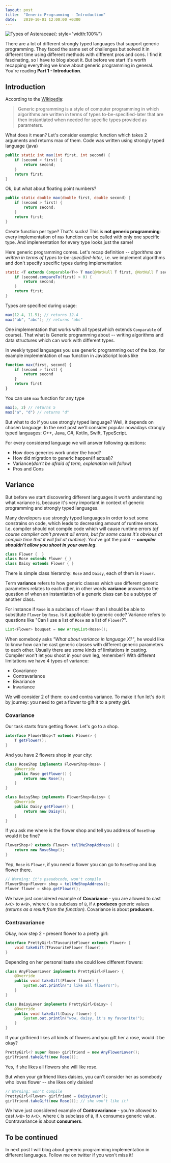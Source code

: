 ```yaml
---
layout: post
title:  "Generic Programming - Introduction"
date:   2019-10-01 12:00:00 +0300
---
```


![Types of Asteraceae](https://github.com/VysotskiVadim/VysotskiVadim.github.io/blob/2d1d1a2108158080c4128ee8a64694d6fddb5869/assets/Asteracea_poster_3.jpg?raw=true){: style="width:100%"}

There are a lot of different strongly typed languages that support generic programming. They faced the same set of challenges but solved it in different time using different methods with different pros and cons. I find it fascinating, so I have to blog about it. But before we start it's worth recapping everything we know about generic programming in general. You're reading **Part 1 - Introduction**.

## Introduction

According to the [Wikipedia](https://en.wikipedia.org/wiki/Generic_programming):

> Generic programming is a style of computer programming in which algorithms are written in terms of types to-be-specified-later that are then instantiated when needed for specific types provided as parameters. 

What does it mean? Let's consider example: function which takes 2 arguments and returns max of them. Code was written using strongly typed language (java)

```java
public static int max(int first, int second) {
    if (second > first) {
        return second;
    }
    return first;
}
```
Ok, but what about floating point numbers?

```java
public static double max(double first, double second) {
    if (second > first) {
        return second;
    }
    return first;
}
```

Create function per type? That's sucks! This is **not generic programming**: every implementation of `max` function can be called with only one specific type. And implementation for every type looks just the same!

Here generic programming comes. Let's recap definition -- *algorithms are written in terms of types to-be-specified-later*, i.e. we implement algorithms and don't specify specific types during implementation: 

```java
static <T extends Comparable<T>> T max(@NotNull T first, @NotNull T second) {
    if (second.compareTo(first) > 0) {
        return second;
    }
    return first;
}
```
Types are specified during usage:
```java
max(12.4, 11.5); // returns 12.4
max("ab", "abc"); // returns "abc"
```

One implementation that works with all types(which extends `Comparable` of course). That what is Generic programming about -- writing algorithms and data structures which can work with different types.

In weekly typed languages you use generic programming out of the box, for example implementation of `max` function in JavaScript looks like

```js
function max(first, second) {
    if (second > first) {
        return second
    }
    return first
}
```
You can use `max` function for any type

```js
max(5, 2) // returns 5
max("a", "d") // returns "d"
```

But what to do if you use strongly typed language? Well, it depends on chosen language. In the next post we'll consider popular nowadays strongly typed languages: C++, Java, C#, Kotlin, Swift, TypeScript.

For every considered language we will answer following questions:
* How does generics work under the hood?
* How did migration to generic happen(if actual)?
* Variance(*don't be afraid of term, explanation will follow*)
* Pros and Cons

## Variance

But before we start discovering different languages it worth understanding what variance is, because it's very important in context of generic programming and strongly typed languages.

Many developers use strongly typed languages in order to set some constrains on code, which leads to decreasing amount of runtime errors. I.e. compiler should not compile code which will cause runtime errors *(of course compiler can't prevent all errors, but for some cases it's obvious at compile time that it will fail at runtime)*. You've got the point -- ***compiler shouldn't allow you shoot in your own leg***.

```java
class Flower {  }
class Rose extends Flower { }
class Daisy extends Flower { }
```

There is simple class hierarchy: `Rose` and `Daisy`, each of them is `Flower`.

Term **variance** refers to how generic classes which use different generic parameters relates to each other,
in other words **variance** answers to the question of when an instantiation of a generic class can be a subtype of another class.

For instance if `Rose` is a subclass of `Flower` then I should be able to substitute `Flower` by `Rose`. Is it applicable to generic code?
Variance refers to questions like "Can I use a list of `Rose` as a list of `Flower`?".
```java
List<Flower> bouquet = new ArrayList<Rose>();
```
When somebody asks *"What about variance in language X?"*, he would like to know how can he cast generic classes with different generic parameters to each other. Usually there are some kinds of limitations in casting. Compiler won't let you shoot in your own leg, remember? With different limitations we have 4 types of variance:
* Covariance
* Contravariance
* Bivariance
* Invariance

We will consider 2 of them: co and contra variance. To make it fun let's do it by journey: you need to get a flower to gift it to a pretty girl.

### Covariance

Our task starts from getting flower. Let's go to a shop.

```java
interface FlowerShop<T extends Flower> {
    T getFlower();
}
```
And you have 2 flowers shop in your city:

```java
class RoseShop implements FlowerShop<Rose> {
    @Override
    public Rose getFlower() {
        return new Rose();
    }
}

class DaisyShop implements FlowerShop<Daisy> {
    @Override
    public Daisy getFlower() {
        return new Daisy();
    }
}
```

If you ask me where is the flower shop and tell you address of `RoseShop` would it be fine?

```java
FlowerShop<? extends Flower> tellMeShopAddress() {
    return new RoseShop();
}
```

Yep, `Rose` is `Flower`, if you need a flower you can go to `RoseShop` and buy flower there.

```java
// Warning: it's pseudocode, won't compile 
FlowerShop<Flower> shop = tellMeShopAddress();
Flower flower = shop.getFlower();
```

We have just considered example of **Covariance** - you are allowed to cast `A<C>` to `A<B>`, where `C` is a subclass of `B`, if `A` **produces** generic values *(returns as a result from the function)*. Covariance is about **producers**.

### Contravariance 

Okay, now step 2 - present flower to a pretty girl:

```java
interface PrettyGirl<TFavouriteFlower extends Flower> {
    void takeGift(TFavouriteFlower flower);
}
```
Depending on her personal taste she could love different flowers:

```java
class AnyFlowerLover implements PrettyGirl<Flower> {
    @Override
    public void takeGift(Flower flower) {
        System.out.println("I like all flowers!");
    }
}

class DaisyLover implements PrettyGirl<Daisy> {
    @Override
    public void takeGift(Daisy flower) {
        System.out.println("wow, daisy, it's my favourite!");
    }
}
```

If your girlfriend likes all kinds of flowers and you gift her a rose, would it be okay?

```java
PrettyGirl<? super Rose> girlfriend = new AnyFlowerLover();
girlfriend.takeGift(new Rose());
```
Yes, if she likes all flowers she will like rose.

But when your girlfriend likes daisies, you can't consider her as somebody who loves flower -- she likes only daisies!
```java
// Warning: won't compile 
PrettyGirl<Flower> girlfriend = DaisyLover();
girlfriend.takeGift(new Rose()); // she won't like it!
```

We have just considered example of **Contravariance** - you're allowed to cast `A<B>` to `A<C>`, where `C` is subclass of `B`, if `A` consumes generic value.
Contravariance is about **consumers**.

## To be continued

In next post I will blog about generic programming implementation in different languages. Follow me on twitter if you won't miss it!